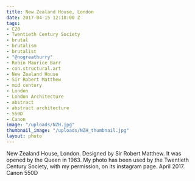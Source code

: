 ```yaml
---
title: New Zealand House, London
date: 2017-04-15 12:18:00 Z
tags:
- C20
- Twentieth Century Society
- brutal
- brutalism
- brutalist
- "@nogreathurry"
- Robin Maurice Barr
- con.structural.art
- New Zealand House
- Sir Robert Matthew
- mid century
- London
- London Architecture
- abstract
- abstract architecture
- 550D
- Canon
image: "/uploads/NZH.jpg"
thumbnail_image: "/uploads/NZH_thumbnail.jpg"
layout: photo
---
```


New Zealand House, London. Designed by Sir Robert Matthew. It was opened by the Queen in 1963. My photo has been used by the Twentieth Century Society, with my permission, on its instagram page. April 2017. Canon 550D